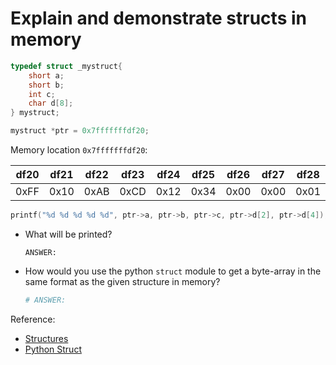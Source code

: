 # Explain and demonstrate structs in memory

```c
typedef struct _mystruct{
    short a;
    short b;
    int c;
    char d[8];
} mystruct;

mystruct *ptr = 0x7fffffffdf20;
```

Memory location `0x7fffffffdf20`:

|df20|df21|df22|df23|df24|df25|df26|df27|df28|df29|df2a|df2b|df2c|df2d|df2e|df2f|
|:--:|:--:|:--:|:--:|:--:|:--:|:--:|:--:|:--:|:--:|:--:|:--:|:--:|:--:|:--:|:--:|
|0xFF|0x10|0xAB|0xCD|0x12|0x34|0x00|0x00|0x01|0x02|0x03|0x04|0x05|0x06|0x07|0x08|

```c
printf("%d %d %d %d %d", ptr->a, ptr->b, ptr->c, ptr->d[2], ptr->d[4]);
```

- What will be printed?

    ```text
    ANSWER:
    ```

- How would you use the python `struct` module to get a byte-array in the same format as the given structure in memory?

    ```python
    # ANSWER:

    ```

Reference:

- [Structures](https://www.tutorialspoint.com/cprogramming/c_structures.htm)
- [Python Struct](https://docs.python.org/3/library/struct.html)
